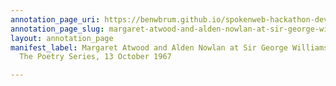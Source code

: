```yaml
---
annotation_page_uri: https://benwbrum.github.io/spokenweb-hackathon-development/annotations/margaret-atwood-and-alden-nowlan-at-sir-george-williams-university-the-poetry-series-13-october-1967-canvas-1-roy-kiyooka.json
annotation_page_slug: margaret-atwood-and-alden-nowlan-at-sir-george-williams-university-the-poetry-series-13-october-1967-canvas-1-roy-kiyooka
layout: annotation_page
manifest_label: Margaret Atwood and Alden Nowlan at Sir George Williams University,
  The Poetry Series, 13 October 1967

---
```

